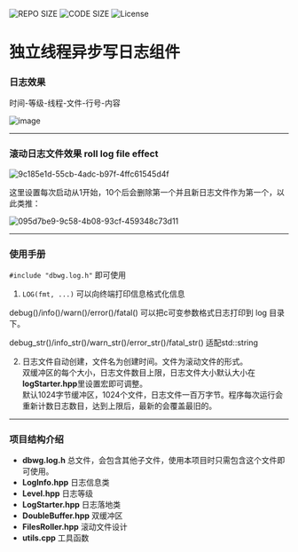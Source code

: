 ![REPO SIZE](https://img.shields.io/github/repo-size/DBWGLX/Cpp-Logging-Component-on-Independent-Threads.svg)
![CODE SIZE](https://img.shields.io/github/languages/code-size/DBWGLX/Cpp-Logging-Component-on-Independent-Threads.svg)
![License](https://img.shields.io/github/license/DBWGLX/Cpp-Logging-Component-on-Independent-Threads.svg)

# 独立线程异步写日志组件

### 日志效果

时间-等级-线程-文件-行号-内容

![image](https://github.com/user-attachments/assets/82811a28-05f2-4e0f-a234-e2de0ac9b4df)

---

### 滚动日志文件效果 roll log file effect

![9c185e1d-55cb-4adc-b97f-4ffc61545d4f](https://github.com/user-attachments/assets/e76cb8a7-5dfa-4fb6-8202-45de57632a14)

这里设置每次启动从1开始，10个后会删除第一个并且新日志文件作为第一个，以此类推：

![095d7be9-9c58-4b08-93cf-459348c73d11](https://github.com/user-attachments/assets/b74c6c13-7078-4a9b-912c-d828853bcd94)


---

### 使用手册

`#include "dbwg.log.h"` 即可使用

1. `LOG(fmt, ...)` 可以向终端打印信息格式化信息

debug()/info()/warn()/error()/fatal() 可以把c可变参数格式日志打印到 log 目录下。

debug_str()/info_str()/warn_str()/error_str()/fatal_str() 适配std::string

2. 日志文件自动创建，文件名为创建时间。文件为滚动文件的形式。<br>
双缓冲区的每个大小，日志文件数目上限，日志文件大小默认大小在**logStarter.hpp**里设置宏即可调整。<br>
默认1024字节缓冲区，1024个文件，日志文件一百万字节。程序每次运行会重新计数日志数目，达到上限后，最新的会覆盖最旧的。<br>


---

### 项目结构介绍

- **dbwg.log.h** 总文件，会包含其他子文件，使用本项目时只需包含这个文件即可使用。
- **LogInfo.hpp** 日志信息类
- **Level.hpp** 日志等级
- **LogStarter.hpp** 日志落地类
- **DoubleBuffer.hpp** 双缓冲区
- **FilesRoller.hpp** 滚动文件设计
- **utils.cpp** 工具函数


